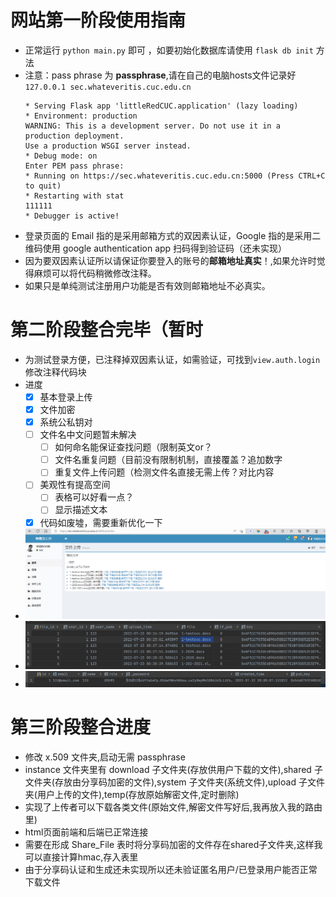 # 网站第一阶段使用指南

* 正常运行 `python main.py` 即可 ，如要初始化数据库请使用 `flask db init` 方法
* 注意：pass phrase 为 **passphrase**,请在自己的电脑hosts文件记录好 `127.0.0.1 sec.whateveritis.cuc.edu.cn`
    ```shell
    * Serving Flask app 'littleRedCUC.application' (lazy loading)
    * Environment: production
    WARNING: This is a development server. Do not use it in a production deployment.
    Use a production WSGI server instead.
   * Debug mode: on
    Enter PEM pass phrase:
   * Running on https://sec.whateveritis.cuc.edu.cn:5000 (Press CTRL+C to quit)
   * Restarting with stat
    111111
   * Debugger is active!
    ```
* 登录页面的 Email 指的是采用邮箱方式的双因素认证，Google 指的是采用二维码使用 google authentication app 扫码得到验证码（还未实现）
* 因为要双因素认证所以请保证你要登入的账号的**邮箱地址真实**！,如果允许时觉得麻烦可以将代码稍微修改注释。
* 如果只是单纯测试注册用户功能是否有效则邮箱地址不必真实。


# 第二阶段整合完毕（暂时
- 为测试登录方便，已注释掉双因素认证，如需验证，可找到`view.auth.login`修改注释代码块
- 进度
  - [x] 基本登录上传
  - [x] 文件加密
  - [x] 系统公私钥对
  - [ ] 文件名中文问题暂未解决
    - [ ] 如何命名能保证查找问题（限制英文or？
    - [ ] 文件名重复问题（目前没有限制机制，直接覆盖？追加数字
    - [ ] 重复文件上传问题（检测文件名直接无需上传？对比内容
  - [ ] 美观性有提高空间
    - [ ] 表格可以好看一点？
    - [ ] 显示描述文本
  - [x] 代码如废墟，需要重新优化一下
- ![](./img_README/auth-file.png)
- ![](./img_README/post_file.png)
- ![](./img_README/user.png)


# 第三阶段整合进度
* 修改 x.509 文件夹,启动无需 passphrase
*  instance 文件夹里有 download 子文件夹(存放供用户下载的文件),shared 子文件夹(存放由分享码加密的文件),system 子文件夹(系统文件),upload 子文件夹(用户上传的文件),temp(存放原始解密文件,定时删除)
* 实现了上传者可以下载各类文件(原始文件,解密文件写好后,我再放入我的路由里)
* html页面前端和后端已正常连接
* 需要在形成 Share_File 表时将分享码加密的文件存在shared子文件夹,这样我可以直接计算hmac,存入表里
* 由于分享码认证和生成还未实现所以还未验证匿名用户/已登录用户能否正常下载文件